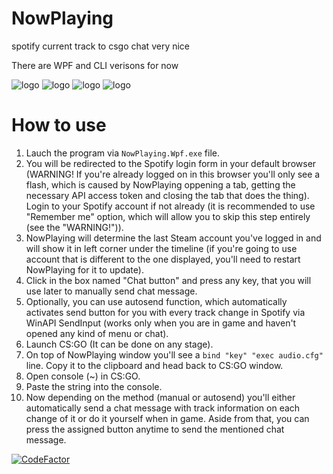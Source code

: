 # NowPlaying
spotify current track to csgo chat very nice

There are WPF and CLI verisons for now

![logo](https://sun9-37.userapi.com/c206828/v206828168/126142/2QOY6DgGLtc.jpg)
![logo](https://sun9-31.userapi.com/gvhRYJeNLGwgAkdDtt4SxzB7yQpi0RxN4wl71A/X-iRumWHWwE.jpg)
![logo](https://sun9-20.userapi.com/impg/be4vbQOclPTLN9lkd0FbmBhewyBTWeaeu7WDiQ/hj9EHqnvKMw.jpg?size=497x109&quality=96&sign=dcdc7a481c51d0eb3f52e7ad28399827&type=album)
![logo](https://sun9-11.userapi.com/impg/ZLTktGxG3b9I8fFJHjwNOtn8VH_8QO55fWHdXA/G1mx2WUv3j8.jpg?size=478x49&quality=96&sign=cc1cebbf92ae2a9d087cca4885f3f1e9&type=album)

# How to use
1. Lauch the program via `NowPlaying.Wpf.exe` file.
2. You will be redirected to the Spotify login form in your default browser (WARNING! If you're already logged on in this browser you'll only see a flash, which is caused by NowPlaying oppening a tab, getting the necessary API access token and closing the tab that does the thing). Login to your Spotify account if not already (it is recommended to use "Remember me" option, which will allow you to skip this step entirely (see the "WARNING!")).
3. NowPlaying will determine the last Steam account you've logged in and will show it in left corner under the timeline (if you're going to use account that is different to the one displayed, you'll need to restart NowPlaying for it to update).
4. Click in the box named "Chat button" and press any key, that you will use later to manually send chat message.
5. Optionally, you can use autosend function, which automatically activates send button for you with every track change in Spotify via WinAPI SendInput (works only when you are in game and haven't opened any kind of menu or chat).
6. Launch CS:GO (It can be done on any stage).
7. On top of NowPlaying window you'll see a `bind "key" "exec audio.cfg"` line. Copy it to the clipboard and head back to CS:GO window.
8. Open console (~) in CS:GO.
9. Paste the string into the console.
10. Now depending on the method (manual or autosend) you'll either automatically send a chat message with track information on each change of it or do it yourself when in game. Aside from that, you can press the assigned button anytime to send the mentioned chat message.



[![CodeFactor](https://www.codefactor.io/repository/github/veselv2010/nowplaying/badge)](https://www.codefactor.io/repository/github/veselv2010/nowplaying)
